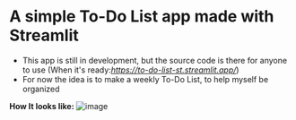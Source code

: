 # A simple To-Do List app made with Streamlit
- This app is still in development, but the source code is there for anyone to use (When it's ready:*https://to-do-list-st.streamlit.app/*)
- For now the idea is to make a weekly To-Do List, to help myself be organized

**How It looks like:**
  ![image](https://github.com/yassine-thlija/To-Do-List-app-with-streamlit/assets/59317301/967fbc66-86b7-4391-847d-6ad580b6ff20)
